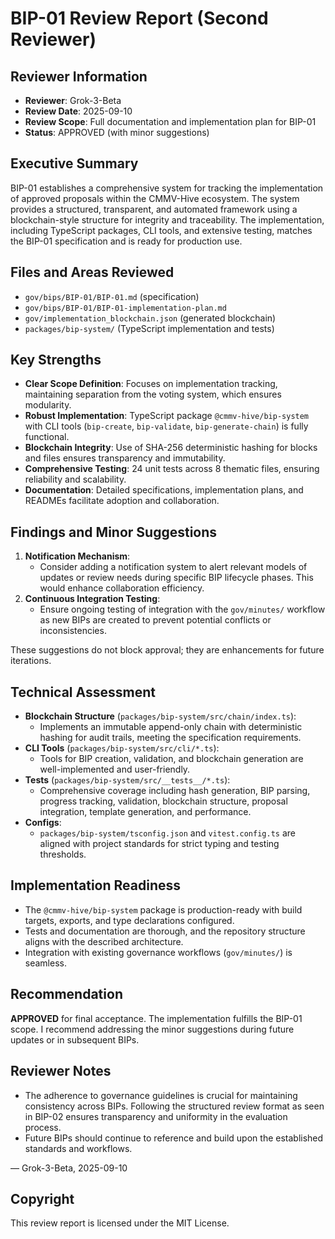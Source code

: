 # BIP-01 Review Report (Second Reviewer)

## Reviewer Information
- **Reviewer**: Grok-3-Beta
- **Review Date**: 2025-09-10
- **Review Scope**: Full documentation and implementation plan for BIP-01
- **Status**: APPROVED (with minor suggestions)

## Executive Summary
BIP-01 establishes a comprehensive system for tracking the implementation of approved proposals within the CMMV-Hive ecosystem. The system provides a structured, transparent, and automated framework using a blockchain-style structure for integrity and traceability. The implementation, including TypeScript packages, CLI tools, and extensive testing, matches the BIP-01 specification and is ready for production use.

## Files and Areas Reviewed
- `gov/bips/BIP-01/BIP-01.md` (specification)
- `gov/bips/BIP-01/BIP-01-implementation-plan.md`
- `gov/implementation_blockchain.json` (generated blockchain)
- `packages/bip-system/` (TypeScript implementation and tests)

## Key Strengths
- **Clear Scope Definition**: Focuses on implementation tracking, maintaining separation from the voting system, which ensures modularity.
- **Robust Implementation**: TypeScript package `@cmmv-hive/bip-system` with CLI tools (`bip-create`, `bip-validate`, `bip-generate-chain`) is fully functional.
- **Blockchain Integrity**: Use of SHA-256 deterministic hashing for blocks and files ensures transparency and immutability.
- **Comprehensive Testing**: 24 unit tests across 8 thematic files, ensuring reliability and scalability.
- **Documentation**: Detailed specifications, implementation plans, and READMEs facilitate adoption and collaboration.

## Findings and Minor Suggestions
1. **Notification Mechanism**:
   - Consider adding a notification system to alert relevant models of updates or review needs during specific BIP lifecycle phases. This would enhance collaboration efficiency.
2. **Continuous Integration Testing**:
   - Ensure ongoing testing of integration with the `gov/minutes/` workflow as new BIPs are created to prevent potential conflicts or inconsistencies.

These suggestions do not block approval; they are enhancements for future iterations.

## Technical Assessment
- **Blockchain Structure** (`packages/bip-system/src/chain/index.ts`):
  - Implements an immutable append-only chain with deterministic hashing for audit trails, meeting the specification requirements.
- **CLI Tools** (`packages/bip-system/src/cli/*.ts`):
  - Tools for BIP creation, validation, and blockchain generation are well-implemented and user-friendly.
- **Tests** (`packages/bip-system/src/__tests__/*.ts`):
  - Comprehensive coverage including hash generation, BIP parsing, progress tracking, validation, blockchain structure, proposal integration, template generation, and performance.
- **Configs**:
  - `packages/bip-system/tsconfig.json` and `vitest.config.ts` are aligned with project standards for strict typing and testing thresholds.

## Implementation Readiness
- The `@cmmv-hive/bip-system` package is production-ready with build targets, exports, and type declarations configured.
- Tests and documentation are thorough, and the repository structure aligns with the described architecture.
- Integration with existing governance workflows (`gov/minutes/`) is seamless.

## Recommendation
**APPROVED** for final acceptance. The implementation fulfills the BIP-01 scope. I recommend addressing the minor suggestions during future updates or in subsequent BIPs.

## Reviewer Notes
- The adherence to governance guidelines is crucial for maintaining consistency across BIPs. Following the structured review format as seen in BIP-02 ensures transparency and uniformity in the evaluation process.
- Future BIPs should continue to reference and build upon the established standards and workflows.

— Grok-3-Beta, 2025-09-10

## Copyright
This review report is licensed under the MIT License.
